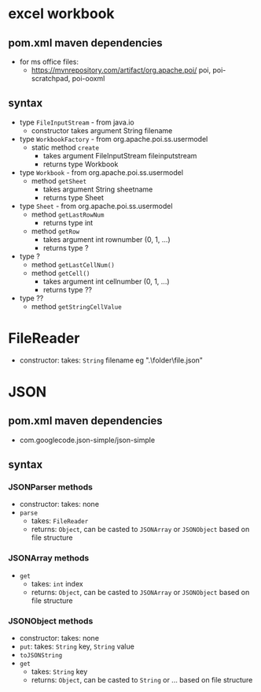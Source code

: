 # excel workbook
## pom.xml maven dependencies
* for ms office files:
  * https://mvnrepository.com/artifact/org.apache.poi/ poi, poi-scratchpad, poi-ooxml
## syntax
* type `FileInputStream` - from java.io
  * constructor takes argument String filename
* type `WorkbookFactory` - from org.apache.poi.ss.usermodel
  * static method `create`
    * takes argument FileInputStream fileinputstream
    * returns type Workbook
* type `Workbook` - from org.apache.poi.ss.usermodel
  * method `getSheet`
    * takes argument String sheetname
    * returns type Sheet
* type `Sheet` - from org.apache.poi.ss.usermodel
  * method `getLastRowNum`
    * returns type int
  * method `getRow`
    * takes argument int rownumber (0, 1, ...)
    * returns type ?
* type ?
  * method `getLastCellNum()`
  * method `getCell()`
    * takes argument int cellnumber (0, 1, ...)
    * returns type ??
* type ??
  * method `getStringCellValue`

# FileReader
* constructor: takes: `String` filename eg ".\\folder\\file.json"

# JSON
## pom.xml maven dependencies
* com.googlecode.json-simple/json-simple
## syntax
### JSONParser methods
* constructor: takes: none
* `parse`
  * takes: `FileReader`
  * returns: `Object`, can be casted to `JSONArray` or `JSONObject` based on file structure
### JSONArray methods
* `get`
  * takes: `int` index
  * returns: `Object`, can be casted to `JSONArray` or `JSONObject` based on file structure
### JSONObject methods
* constructor: takes: none
* `put`: takes: `String` key, `String` value
* `toJSONString`
* `get`
  * takes: `String` key
  * returns: `Object`, can be casted to `String` or ... based on file structure





